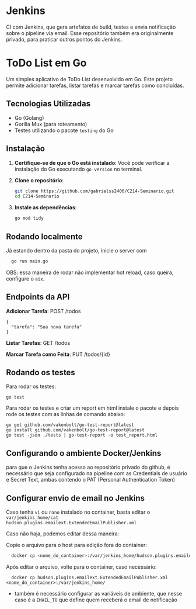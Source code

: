 # Jenkins
CI com Jenkins, que gera artefatos de build, testes e envia notificação sobre o pipeline via email. Esse repositório também era originalmente privado, para praticar outros pontos do Jenkins.

# ToDo List em Go

Um simples aplicativo de ToDo List desenvolvido em Go. Este projeto permite adicionar tarefas, listar tarefas e marcar tarefas como concluídas.

## Tecnologias Utilizadas

- Go (Golang)
- Gorilla Mux (para roteamento)
- Testes utilizando o pacote `testing` do Go

## Instalação

1. **Certifique-se de que o Go está instalado**:
 Você pode verificar a instalação do Go executando `go version` no terminal.

2. **Clone o repositório**:
   ```bash
   git clone https://github.com/gabrielss2406/C214-Seminario.git
   cd C214-Seminario
   ```

3. **Instale as dependências**:
   ```bash
   go mod tidy
   ```
## Rodando localmente

Já estando dentro da pasta do projeto, inicie o server com

```bash
  go run main.go
```
OBS: essa maneira de rodar não implementar hot reload, caso queira, configure o ```aix```.
## Endpoints da API
**Adicionar Tarefa**: POST /todos
```
{
  "tarefa": "Sua nova tarefa"
}
```
**Listar Tarefas**: GET /todos

**Marcar Tarefa como Feita**: PUT /todos/{id}

## Rodando os testes

Para rodar os testes:
```
go test
```

Para rodar os testes e criar um report em html instale o pacote e depois rode os testes com as linhas de comando abaixo:
```
go get github.com/vakenbolt/go-test-report@latest
go install github.com/vakenbolt/go-test-report@latest
go test -json ./tests | go-test-report -o test_report.html
```

## Configurando o ambiente Docker/Jenkins
para que o Jenkins tenha acesso ao repositório privado do github, é necessário que seja configurado na pipeline com as Credentials de usuário e Secret Text, ambas contendo o PAT (Personal Authentication Token)




## Configurar envio de email no Jenkins
Caso tenha ```vi``` ou ```nano``` instalado no container, basta editar o `var/jenkins_home/cat hudson.plugins.emailext.ExtendedEmailPublisher.xml`


Caso não haja, podemos editar dessa maneira:

Copie o arquivo para o host para edição fora do container:
```bash
  docker cp <nome_do_container>:/var/jenkins_home/hudson.plugins.emailext.ExtendedEmailPublisher.xml .

```
Após editar o arquivo, volte para o container, caso necessário:
```
  docker cp hudson.plugins.emailext.ExtendedEmailPublisher.xml <nome_do_container>:/var/jenkins_home/
```

- também é necessário configurar as variáveis de ambiente, que nesse caso é a ```EMAIL_TO``` que define quem receberá o email de notificação
